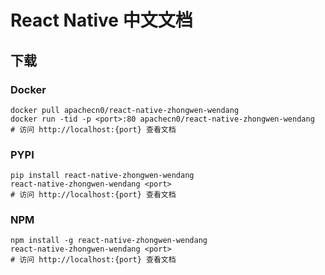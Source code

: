 # React Native 中文文档

## 下载

### Docker

```
docker pull apachecn0/react-native-zhongwen-wendang
docker run -tid -p <port>:80 apachecn0/react-native-zhongwen-wendang
# 访问 http://localhost:{port} 查看文档
```

### PYPI

```
pip install react-native-zhongwen-wendang
react-native-zhongwen-wendang <port>
# 访问 http://localhost:{port} 查看文档
```

### NPM

```
npm install -g react-native-zhongwen-wendang
react-native-zhongwen-wendang <port>
# 访问 http://localhost:{port} 查看文档
```